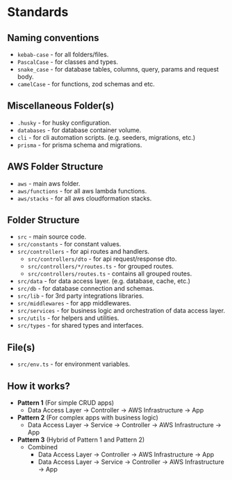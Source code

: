 # Standards

## Naming conventions

- `kebab-case` - for all folders/files.
- `PascalCase` - for classes and types.
- `snake_case` - for database tables, columns, query, params and request body.
- `camelCase` - for functions, zod schemas and etc.

## Miscellaneous Folder(s)

- `.husky` - for husky configuration.
- `databases` - for database container volume.
- `cli` - for cli automation scripts. (e.g. seeders, migrations, etc.)
- `prisma` - for prisma schema and migrations.

## AWS Folder Structure

- `aws` - main aws folder.
- `aws/functions` - for all aws lambda functions.
- `aws/stacks` - for all aws cloudformation stacks.

## Folder Structure

- `src` - main source code.
- `src/constants` - for constant values.
- `src/controllers` - for api routes and handlers.
  - `src/controllers/dto` - for api request/response dto.
  - `src/controllers/*/routes.ts` - for grouped routes.
  - `src/controllers/routes.ts` - contains all grouped routes.
- `src/data` - for data access layer. (e.g. database, cache, etc.)
- `src/db` - for database connection and schemas.
- `src/lib` - for 3rd party integrations libraries.
- `src/middlewares` - for app middlewares.
- `src/services` - for business logic and orchestration of data access layer.
- `src/utils` - for helpers and utilities.
- `src/types` - for shared types and interfaces.

## File(s)

- `src/env.ts` - for environment variables.

## How it works?

- **Pattern 1** (For simple CRUD apps)
  - Data Access Layer -> Controller -> AWS Infrastructure -> App
- **Pattern 2** (For complex apps with business logic)
  - Data Access Layer -> Service -> Controller -> AWS Infrastructure -> App
- **Pattern 3** (Hybrid of Pattern 1 and Pattern 2)
  - Combined
    - Data Access Layer -> Controller -> AWS Infrastructure -> App
    - Data Access Layer -> Service -> Controller -> AWS Infrastructure -> App
